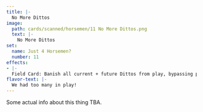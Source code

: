 ```yaml
---
title: |-
  No More Dittos
image: 
  path: cards/scanned/horsemen/11 No More Dittos.png
  text: |-
    No More Dittos
set:
  name: Just 4 Horsemen?
  number: 11
effects: 
- |-
  Field Card: Banish all current + future Dittos from play, bypassing protection.
flavor-text: |-
  We had too many in play!
---
```

Some actual info about this thing TBA.
